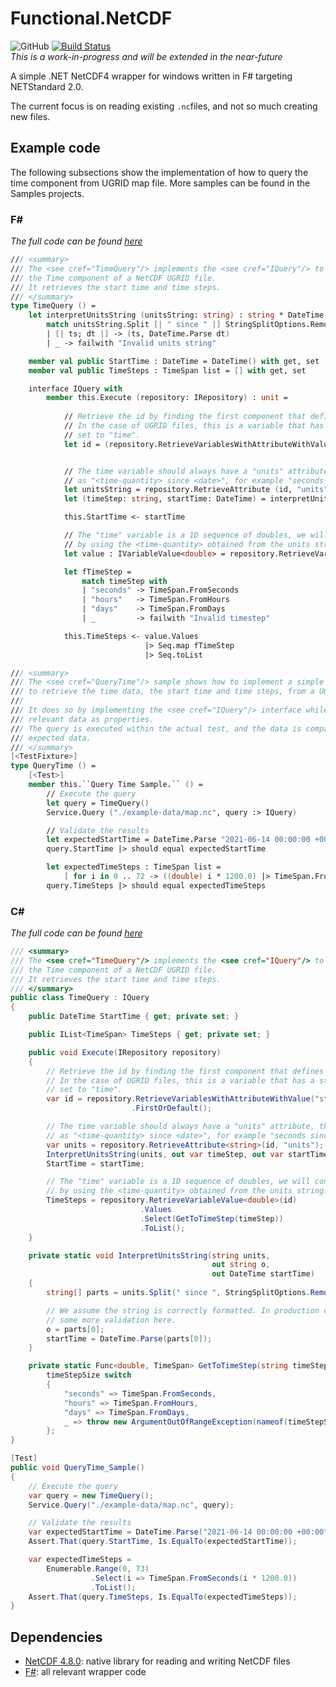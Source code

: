 # Functional.NetCDF
![GitHub](https://img.shields.io/github/license/BeardedPlatypus/Functional.NetCDF) [![Build Status](https://dev.azure.com/mwtegelaers/Functional.NetCDF/_apis/build/status/BeardedPlatypus.Functional.NetCDF?branchName=azure-pipelines)](https://dev.azure.com/mwtegelaers/Functional.NetCDF/_build/latest?definitionId=32&branchName=azure-pipelines)  
*This is a work-in-progress and will be extended in the near-future*

A simple .NET NetCDF4 wrapper for windows written in F# targeting NETStandard 2.0.

The current focus is on reading existing `.nc`files, and not so much creating new files.

## Example code

The following subsections show the implementation of how to query the time 
component from UGRID map file. More samples can be found in the Samples projects.

### F#
*The full code can be found [here]()*

```fsharp
/// <summary>
/// The <see cref="TimeQuery"/> implements the <see cref="IQuery"/> to obtain
/// the Time component of a NetCDF UGRID file.
/// It retrieves the start time and time steps.
/// </summary>
type TimeQuery () =
    let interpretUnitsString (unitsString: string) : string * DateTime =
        match unitsString.Split [| " since " |] StringSplitOptions.RemoveEmptyEntries
        | [| ts; dt |] -> (ts, DateTime.Parse dt)
        | _ -> failwith "Invalid units string"

    member val public StartTime : DateTime = DateTime() with get, set
    member val public TimeSteps : TimeSpan list = [] with get, set

    interface IQuery with
        member this.Execute (repository: IRepository) : unit =
            
            // Retrieve the id by finding the first component that defines a time component.
            // In the case of UGRID files, this is a variable that has a standard_name attribute
            // set to "time".
            let id = (repository.RetrieveVariablesWithAttributeWithValue ("standard_name", "time")) |> Seq.head


            // The time variable should always have a "units" attribute, that defines a string 
            // as "<time-quantity> since <date>", for example "seconds since 2021-06-14 00:00:00 +00:00"
            let unitsString = repository.RetrieveAttribute (id, "units")
            let (timeStep: string, startTime: DateTime) = interpretUnitsString unitsString

            this.StartTime <- startTime

            // The "time" variable is a 1D sequence of doubles, we will convert this to time spans
            // by using the <time-quantity> obtained from the units string.
            let value : IVariableValue<double> = repository.RetrieveVariableValue<double> id

            let fTimeStep = 
                match timeStep with 
                | "seconds" -> TimeSpan.FromSeconds
                | "hours"   -> TimeSpan.FromHours
                | "days"    -> TimeSpan.FromDays
                | _         -> failwith "Invalid timestep"

            this.TimeSteps <- value.Values 
                              |> Seq.map fTimeStep
                              |> Seq.toList

/// <summary>
/// The <see cref="QueryTime"/> sample shows how to implement a simple NetCDF query
/// to retrieve the time data, the start time and time steps, from a UGRID map file.
///
/// It does so by implementing the <see cref="IQuery"/> interface while exposing the
/// relevant data as properties.
/// The query is executed within the actual test, and the data is compared with the
/// expected data.
/// </summary>
[<TestFixture>]
type QueryTime () =
    [<Test>]
    member this.``Query Time Sample.`` () =
        // Execute the query
        let query = TimeQuery()
        Service.Query ("./example-data/map.nc", query :> IQuery)

        // Validate the results
        let expectedStartTime = DateTime.Parse "2021-06-14 00:00:00 +00:00"
        query.StartTime |> should equal expectedStartTime

        let expectedTimeSteps : TimeSpan list = 
            [ for i in 0 .. 72 -> ((double) i * 1200.0) |> TimeSpan.FromSeconds ]
        query.TimeSteps |> should equal expectedTimeSteps
```

### C#
*The full code can be found [here]()*

```csharp
/// <summary>
/// The <see cref="TimeQuery"/> implements the <see cref="IQuery"/> to obtain
/// the Time component of a NetCDF UGRID file.
/// It retrieves the start time and time steps.
/// </summary>
public class TimeQuery : IQuery
{
    public DateTime StartTime { get; private set; }

    public IList<TimeSpan> TimeSteps { get; private set; }

    public void Execute(IRepository repository)
    {
        // Retrieve the id by finding the first component that defines a time component.
        // In the case of UGRID files, this is a variable that has a standard_name attribute
        // set to "time".
        var id = repository.RetrieveVariablesWithAttributeWithValue("standard_name", "time")
                           .FirstOrDefault();

        // The time variable should always have a "units" attribute, that defines a string 
        // as "<time-quantity> since <date>", for example "seconds since 2021-06-14 00:00:00 +00:00"
        var units = repository.RetrieveAttribute<string>(id, "units");
        InterpretUnitsString(units, out var timeStep, out var startTime);
        StartTime = startTime;

        // The "time" variable is a 1D sequence of doubles, we will convert this to time spans
        // by using the <time-quantity> obtained from the units string.
        TimeSteps = repository.RetrieveVariableValue<double>(id)
                             .Values
                             .Select(GetToTimeStep(timeStep))
                             .ToList();
    }

    private static void InterpretUnitsString(string units,
                                             out string o,
                                             out DateTime startTime)
    {
        string[] parts = units.Split(" since ", StringSplitOptions.RemoveEmptyEntries);

        // We assume the string is correctly formatted. In production code we might want to add
        // some more validation here.
        o = parts[0];
        startTime = DateTime.Parse(parts[0]);
    }

    private static Func<double, TimeSpan> GetToTimeStep(string timeStepSize) =>
        timeStepSize switch
        {
            "seconds" => TimeSpan.FromSeconds,
            "hours" => TimeSpan.FromHours,
            "days" => TimeSpan.FromDays,
            _ => throw new ArgumentOutOfRangeException(nameof(timeStepSize), timeStepSize, null)
        };
}

[Test]
public void QueryTime_Sample()
{
    // Execute the query
    var query = new TimeQuery();
    Service.Query("./example-data/map.nc", query);

    // Validate the results
    var expectedStartTime = DateTime.Parse("2021-06-14 00:00:00 +00:00");
    Assert.That(query.StartTime, Is.EqualTo(expectedStartTime));

    var expectedTimeSteps =
        Enumerable.Range(0, 73)
                  .Select(i => TimeSpan.FromSeconds(i * 1200.0))
                  .ToList();
    Assert.That(query.TimeSteps, Is.EqualTo(expectedTimeSteps));
}
```

## Dependencies

* [NetCDF 4.8.0](https://www.unidata.ucar.edu/software/netcdf/docs/index.html): native library for reading and writing NetCDF files
* [F#](https://fsharp.org/): all relevant wrapper code
